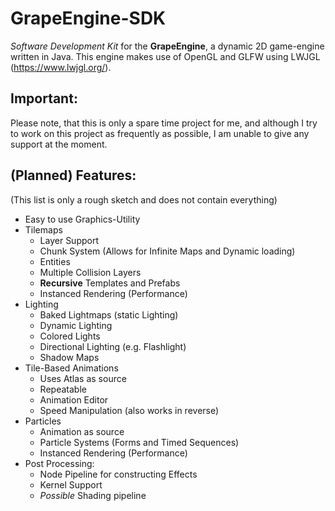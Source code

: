 # GrapeEngine-SDK

*Software Development Kit* for the **GrapeEngine**, a dynamic 2D game-engine written in Java.
This engine makes use of OpenGL and GLFW using LWJGL (https://www.lwjgl.org/).


## Important:
Please note, that this is only a spare time project for me, and although I try to work
on this project as frequently as possible, I am unable to give any support at the moment.

## (Planned) Features:
(This list is only a rough sketch and does not contain everything)

  * Easy to use Graphics-Utility
  * Tilemaps
    - Layer Support
    - Chunk System (Allows for Infinite Maps and Dynamic loading)
    - Entities
    - Multiple Collision Layers
    - **Recursive** Templates and Prefabs
    - Instanced Rendering (Performance)
  * Lighting
    - Baked Lightmaps (static Lighting)
    - Dynamic Lighting
    - Colored Lights
    - Directional Lighting (e.g. Flashlight)
    - Shadow Maps
  * Tile-Based Animations
    - Uses Atlas as source
    - Repeatable
    - Animation Editor
    - Speed Manipulation (also works in reverse)
  * Particles
    - Animation as source
    - Particle Systems (Forms and Timed Sequences)
    - Instanced Rendering (Performance)
  * Post Processing:
    - Node Pipeline for constructing Effects
    - Kernel Support
    - _Possible_ Shading pipeline
     

